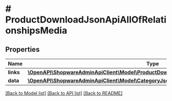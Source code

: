 # # ProductDownloadJsonApiAllOfRelationshipsMedia

## Properties

Name | Type | Description | Notes
------------ | ------------- | ------------- | -------------
**links** | [**\OpenAPI\ShopwareAdminApiClient\Model\ProductDownloadJsonApiAllOfRelationshipsMediaLinks**](ProductDownloadJsonApiAllOfRelationshipsMediaLinks.md) |  | [optional]
**data** | [**\OpenAPI\ShopwareAdminApiClient\Model\CategoryJsonApiAllOfRelationshipsMediaData**](CategoryJsonApiAllOfRelationshipsMediaData.md) |  | [optional]

[[Back to Model list]](../../README.md#models) [[Back to API list]](../../README.md#endpoints) [[Back to README]](../../README.md)
